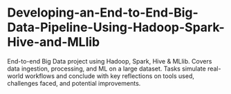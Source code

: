 # Developing-an-End-to-End-Big-Data-Pipeline-Using-Hadoop-Spark-Hive-and-MLlib
End-to-end Big Data project using Hadoop, Spark, Hive &amp; MLlib. Covers data ingestion, processing, and ML on a large dataset. Tasks simulate real-world workflows and conclude with key reflections on tools used, challenges faced, and potential improvements.
